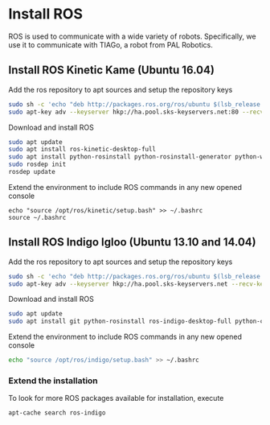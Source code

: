 # Install ROS
ROS is used to communicate with a wide variety of robots. Specifically, we use it to communicate with TIAGo, a robot from PAL Robotics.

## Install ROS Kinetic Kame (Ubuntu 16.04)

Add the ros repository to apt sources and setup the repository keys
```bash
sudo sh -c 'echo "deb http://packages.ros.org/ros/ubuntu $(lsb_release -sc) main" > /etc/apt/sources.list.d/ros-latest.list'
sudo apt-key adv --keyserver hkp://ha.pool.sks-keyservers.net:80 --recv-key 421C365BD9FF1F717815A3895523BAEEB01FA116
```

Download and install ROS
```bash
sudo apt update
sudo apt install ros-kinetic-desktop-full
sudo apt install python-rosinstall python-rosinstall-generator python-wstool build-essential
sudo rosdep init
rosdep update
```

Extend the environment to include ROS commands in any new opened console
```
echo "source /opt/ros/kinetic/setup.bash" >> ~/.bashrc
source ~/.bashrc
```

## Install ROS Indigo Igloo (Ubuntu 13.10 and 14.04)
Add the ros repository to apt sources and setup the repository keys
```bash
sudo sh -c 'echo "deb http://packages.ros.org/ros/ubuntu $(lsb_release -sc) main" > /etc/apt/sources.list.d/ros-latest.list'
sudo apt-key adv --keyserver hkp://ha.pool.sks-keyservers.net --recv-key 421C365BD9FF1F717815A3895523BAEEB01FA116
```

Download and install ROS
```bash
sudo apt update
sudo apt install git python-rosinstall ros-indigo-desktop-full python-catkin-tools ros-indigo-joint-state-controller ros-indigo-twist-mux ros-indigo-ompl ros-indigo-controller-manager ros-indigo-moveit-core ros-indigo-moveit-ros-perception ros-indigo-moveit-ros-move-group ros-indigo-moveit-kinematics ros-indigo-moveit-ros-planning-interface ros-indigo-moveit-simple-controller-manager ros-indigo-moveit-planners-ompl ros-indigo-joy ros-indigo-joy-teleop ros-indigo-teleop-tools ros-indigo-control-toolbox ros-indigo-sound-play ros-indigo-navigation ros-indigo-eband-local-planner ros-indigo-depthimage-to-laserscan  ros-indigo-openslam-gmapping ros-indigo-gmapping ros-indigo-moveit-commander ros-indigo-geometry-experimental
```

Extend the environment to include ROS commands in any new opened console
```bash
echo "source /opt/ros/indigo/setup.bash" >> ~/.bashrc
```

### Extend the installation
To look for more ROS packages available for installation, execute
```bash
apt-cache search ros-indigo
```
